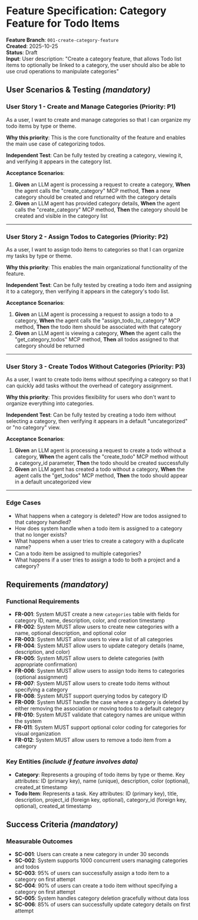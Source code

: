 # Feature Specification: Category Feature for Todo Items

**Feature Branch**: `001-create-category-feature`  
**Created**: 2025-10-25  
**Status**: Draft  
**Input**: User description: "Create a category feature, that allows Todo list items to optionally be linked to a category, the user should also be able to use crud operations to manipulate categories"

## User Scenarios & Testing *(mandatory)*

### User Story 1 - Create and Manage Categories (Priority: P1)

As a user, I want to create and manage categories so that I can organize my todo items by type or theme.

**Why this priority**: This is the core functionality of the feature and enables the main use case of categorizing todos.

**Independent Test**: Can be fully tested by creating a category, viewing it, and verifying it appears in the category list.

**Acceptance Scenarios**:

1. **Given** an LLM agent is processing a request to create a category, **When** the agent calls the "create_category" MCP method, **Then** a new category should be created and returned with the category details
2. **Given** an LLM agent has provided category details, **When** the agent calls the "create_category" MCP method, **Then** the category should be created and visible in the category list

---

### User Story 2 - Assign Todos to Categories (Priority: P2)

As a user, I want to assign todo items to categories so that I can organize my tasks by type or theme.

**Why this priority**: This enables the main organizational functionality of the feature.

**Independent Test**: Can be fully tested by creating a todo item and assigning it to a category, then verifying it appears in the category's todo list.

**Acceptance Scenarios**:

1. **Given** an LLM agent is processing a request to assign a todo to a category, **When** the agent calls the "assign_todo_to_category" MCP method, **Then** the todo item should be associated with that category
2. **Given** an LLM agent is viewing a category, **When** the agent calls the "get_category_todos" MCP method, **Then** all todos assigned to that category should be returned

---

### User Story 3 - Create Todos Without Categories (Priority: P3)

As a user, I want to create todo items without specifying a category so that I can quickly add tasks without the overhead of category assignment.

**Why this priority**: This provides flexibility for users who don't want to organize everything into categories.

**Independent Test**: Can be fully tested by creating a todo item without selecting a category, then verifying it appears in a default "uncategorized" or "no category" view.

**Acceptance Scenarios**:

1. **Given** an LLM agent is processing a request to create a todo without a category, **When** the agent calls the "create_todo" MCP method without a category_id parameter, **Then** the todo should be created successfully
2. **Given** an LLM agent has created a todo without a category, **When** the agent calls the "get_todos" MCP method, **Then** the todo should appear in a default uncategorized view

---

### Edge Cases

- What happens when a category is deleted? How are todos assigned to that category handled?
- How does system handle when a todo item is assigned to a category that no longer exists?
- What happens when a user tries to create a category with a duplicate name?
- Can a todo item be assigned to multiple categories?
- What happens if a user tries to assign a todo to both a project and a category?

## Requirements *(mandatory)*

### Functional Requirements

- **FR-001**: System MUST create a new `categories` table with fields for category ID, name, description, color, and creation timestamp
- **FR-002**: System MUST allow users to create new categories with a name, optional description, and optional color
- **FR-003**: System MUST allow users to view a list of all categories
- **FR-004**: System MUST allow users to update category details (name, description, and color)
- **FR-005**: System MUST allow users to delete categories (with appropriate confirmation)
- **FR-006**: System MUST allow users to assign todo items to categories (optional assignment)
- **FR-007**: System MUST allow users to create todo items without specifying a category
- **FR-008**: System MUST support querying todos by category ID
- **FR-009**: System MUST handle the case where a category is deleted by either removing the association or moving todos to a default category
- **FR-010**: System MUST validate that category names are unique within the system
- **FR-011**: System MUST support optional color coding for categories for visual organization
- **FR-012**: System MUST allow users to remove a todo item from a category

### Key Entities *(include if feature involves data)*

- **Category**: Represents a grouping of todo items by type or theme. Key attributes: ID (primary key), name (unique), description, color (optional), created_at timestamp
- **Todo Item**: Represents a task. Key attributes: ID (primary key), title, description, project_id (foreign key, optional), category_id (foreign key, optional), created_at timestamp

## Success Criteria *(mandatory)*

### Measurable Outcomes

- **SC-001**: Users can create a new category in under 30 seconds
- **SC-002**: System supports 1000 concurrent users managing categories and todos
- **SC-003**: 95% of users can successfully assign a todo item to a category on first attempt
- **SC-004**: 90% of users can create a todo item without specifying a category on first attempt
- **SC-005**: System handles category deletion gracefully without data loss
- **SC-006**: 85% of users can successfully update category details on first attempt
